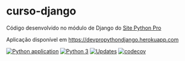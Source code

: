 # curso-django
Código desenvolvido no módulo de Django do [Site Python Pro](www.pythonpro.com.br)

Aplicação disponível em https://devpropythondjango.herokuapp.com

[![Python application](https://github.com/LeandroYamada/curso-django/actions/workflows/python-app.yml/badge.svg)](https://github.com/LeandroYamada/curso-django/actions/workflows/python-app.yml)
[![Python 3](https://pyup.io/repos/github/LeandroYamada/curso-django/python-3-shield.svg)](https://pyup.io/repos/github/LeandroYamada/curso-django/)
[![Updates](https://pyup.io/repos/github/LeandroYamada/curso-django/shield.svg)](https://pyup.io/repos/github/LeandroYamada/curso-django/)
[![codecov](https://codecov.io/gh/LeandroYamada/curso-django/branch/main/graph/badge.svg?token=K8jW5KOtEh)](https://codecov.io/gh/LeandroYamada/curso-django)


